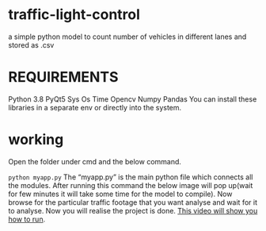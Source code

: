 # traffic-light-control
a simple python model to count number of vehicles in different lanes and  stored as .csv
# REQUIREMENTS
Python 3.8
PyQt5
Sys
Os
Time
Opencv
Numpy
Pandas
You can install these libraries in a separate env or directly into the system.
# working
Open the folder under cmd and the below command.

  ``python myapp.py``
The “myapp.py” is the main python file which connects all the modules. After running this command the below image will pop up(wait for few minutes it will take some time for the model to compile).
Now browse for the particular traffic footage that you want analyse and wait for it to analyse. Now you will realise the project is done.
[This video will show you how to run](https://youtu.be/Ku3TSja-_Ro).
  
